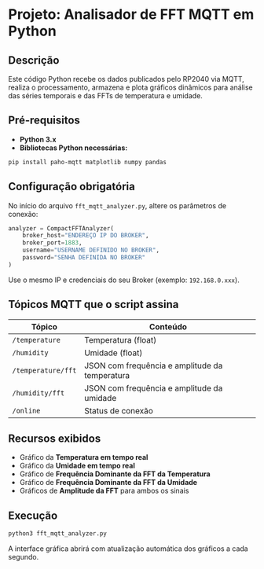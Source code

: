 
# Projeto: Analisador de FFT MQTT em Python

## Descrição

Este código Python recebe os dados publicados pelo RP2040 via MQTT, realiza o processamento, armazena e plota gráficos dinâmicos para análise das séries temporais e das FFTs de temperatura e umidade.

## Pré-requisitos

- **Python 3.x**
- **Bibliotecas Python necessárias:**

```bash
pip install paho-mqtt matplotlib numpy pandas
```

## Configuração obrigatória

No início do arquivo `fft_mqtt_analyzer.py`, altere os parâmetros de conexão:

```python
analyzer = CompactFFTAnalyzer(
    broker_host="ENDEREÇO IP DO BROKER",
    broker_port=1883,
    username="USERNAME DEFINIDO NO BROKER",
    password="SENHA DEFINIDA NO BROKER"
)
```

Use o mesmo IP e credenciais do seu Broker (exemplo: `192.168.0.xxx`).

## Tópicos MQTT que o script assina

| Tópico | Conteúdo |
|---|---|
| `/temperature` | Temperatura (float) |
| `/humidity` | Umidade (float) |
| `/temperature/fft` | JSON com frequência e amplitude da temperatura |
| `/humidity/fft` | JSON com frequência e amplitude da umidade |
| `/online` | Status de conexão |

## Recursos exibidos

- Gráfico da **Temperatura em tempo real**
- Gráfico da **Umidade em tempo real**
- Gráfico de **Frequência Dominante da FFT da Temperatura**
- Gráfico de **Frequência Dominante da FFT da Umidade**
- Gráficos de **Amplitude da FFT** para ambos os sinais

## Execução

```bash
python3 fft_mqtt_analyzer.py
```

A interface gráfica abrirá com atualização automática dos gráficos a cada segundo.
